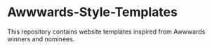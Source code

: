 # Awwwards-Style-Templates
This repository contains website templates inspired from Awwwards winners and nominees.
